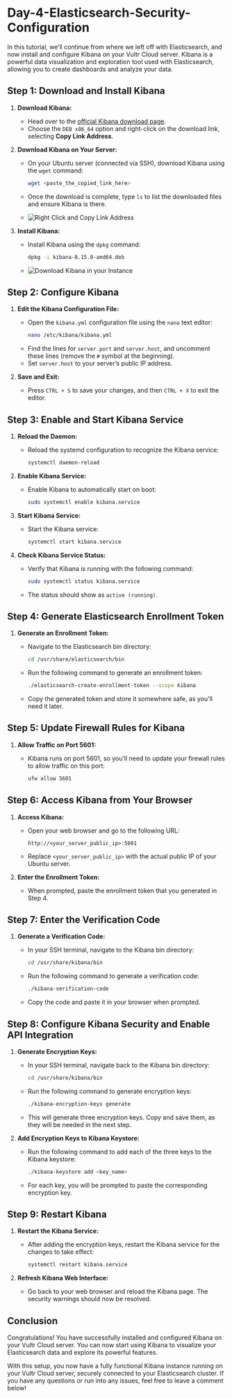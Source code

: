 # Day-4-Elasticsearch-Security-Configuration

In this tutorial, we’ll continue from where we left off with Elasticsearch, and now install and configure Kibana on your Vultr Cloud server. Kibana is a powerful data visualization and exploration tool used with Elasticsearch, allowing you to create dashboards and analyze your data.

## Step 1: Download and Install Kibana

1. **Download Kibana:**

   - Head over to the [official Kibana download page](https://www.elastic.co/downloads/kibana).
   - Choose the `DEB x86_64` option and right-click on the download link, selecting **Copy Link Address**.

2. **Download Kibana on Your Server:**

   - On your Ubuntu server (connected via SSH), download Kibana using the `wget` command:
     ```bash
     wget <paste_the_copied_link_here>
     ```
   - Once the download is complete, type `ls` to list the downloaded files and ensure Kibana is there.
  
   - ![Right Click and Copy Link Address](https://raw.githubusercontent.com/Virus192/Day-4-Elasticsearch-Security-Configuration/main/images/photo_5965442483469009313_w.jpg)


3. **Install Kibana:**

   - Install Kibana using the `dpkg` command:
     ```bash
     dpkg -i kibana-8.15.0-amd64.deb
     ```
   - ![Download Kibana in your Instance]([https://raw.githubusercontent.com/Virus192/Day-4-Elasticsearch-Security-Configuration/main/images/photo_5965442483469009319_w.jpg)

## Step 2: Configure Kibana

1. **Edit the Kibana Configuration File:**

   - Open the `kibana.yml` configuration file using the `nano` text editor:
     ```bash
     nano /etc/kibana/kibana.yml
     ```
   - Find the lines for `server.port` and `server.host`, and uncomment these lines (remove the `#` symbol at the beginning).
   - Set `server.host` to your server’s public IP address.

2. **Save and Exit:**

   - Press `CTRL + S` to save your changes, and then `CTRL + X` to exit the editor.

## Step 3: Enable and Start Kibana Service

1. **Reload the Daemon:**

   - Reload the systemd configuration to recognize the Kibana service:
     ```bash
     systemctl daemon-reload
     ```

2. **Enable Kibana Service:**

   - Enable Kibana to automatically start on boot:
     ```bash
     sudo systemctl enable kibana.service
     ```

3. **Start Kibana Service:**

   - Start the Kibana service:
     ```bash
     systemctl start kibana.service
     ```

4. **Check Kibana Service Status:**

   - Verify that Kibana is running with the following command:
     ```bash
     sudo systemctl status kibana.service
     ```
   - The status should show as `active (running)`.

## Step 4: Generate Elasticsearch Enrollment Token

1. **Generate an Enrollment Token:**

   - Navigate to the Elasticsearch bin directory:
     ```bash
     cd /usr/share/elasticsearch/bin
     ```
   - Run the following command to generate an enrollment token:
     ```bash
     ./elasticsearch-create-enrollment-token --scope kibana
     ```
   - Copy the generated token and store it somewhere safe, as you’ll need it later.

## Step 5: Update Firewall Rules for Kibana

1. **Allow Traffic on Port 5601:**

   - Kibana runs on port 5601, so you’ll need to update your firewall rules to allow traffic on this port:
     ```bash
     ufw allow 5601
     ```

## Step 6: Access Kibana from Your Browser

1. **Access Kibana:**

   - Open your web browser and go to the following URL:
     ```plaintext
     http://<your_server_public_ip>:5601
     ```
   - Replace `<your_server_public_ip>` with the actual public IP of your Ubuntu server.

2. **Enter the Enrollment Token:**

   - When prompted, paste the enrollment token that you generated in Step 4.

## Step 7: Enter the Verification Code

1. **Generate a Verification Code:**

   - In your SSH terminal, navigate to the Kibana bin directory:
     ```bash
     cd /usr/share/kibana/bin
     ```
   - Run the following command to generate a verification code:
     ```bash
     ./kibana-verification-code
     ```
   - Copy the code and paste it in your browser when prompted.

## Step 8: Configure Kibana Security and Enable API Integration

1. **Generate Encryption Keys:**

   - In your SSH terminal, navigate back to the Kibana bin directory:
     ```bash
     cd /usr/share/kibana/bin
     ```
   - Run the following command to generate encryption keys:
     ```bash
     ./kibana-encryption-keys generate
     ```
   - This will generate three encryption keys. Copy and save them, as they will be needed in the next step.

2. **Add Encryption Keys to Kibana Keystore:**

   - Run the following command to add each of the three keys to the Kibana keystore:
     ```bash
     ./kibana-keystore add <key_name>
     ```
   - For each key, you will be prompted to paste the corresponding encryption key.

## Step 9: Restart Kibana

1. **Restart the Kibana Service:**

   - After adding the encryption keys, restart the Kibana service for the changes to take effect:
     ```bash
     systemctl restart kibana.service
     ```

2. **Refresh Kibana Web Interface:**

   - Go back to your web browser and reload the Kibana page. The security warnings should now be resolved.

## Conclusion

Congratulations! You have successfully installed and configured Kibana on your Vultr Cloud server. You can now start using Kibana to visualize your Elasticsearch data and explore its powerful features.

With this setup, you now have a fully functional Kibana instance running on your Vultr Cloud server, securely connected to your Elasticsearch cluster. If you have any questions or run into any issues, feel free to leave a comment below!
